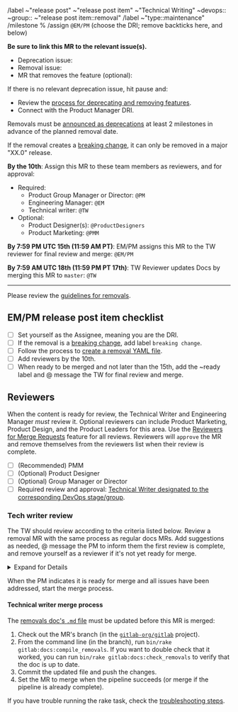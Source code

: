 <!-- Set the correct label and milestone using autocomplete for guidance. Please @mention only the DRI(s) for each stage or group rather than an entire department. -->

/label ~"release post" ~"release post item" ~"Technical Writing" ~devops:: ~group:: ~"release post item::removal"
/label ~"type::maintenance"
/milestone %
/assign `@EM/PM` (choose the DRI; remove backticks here, and below)

**Be sure to link this MR to the relevant issue(s).**

- Deprecation issue:
- Removal issue:
- MR that removes the feature (optional):

If there is no relevant deprecation issue, hit pause and:

- Review the [process for deprecating and removing features](https://about.gitlab.com/handbook/product/gitlab-the-product/#process-for-deprecating-and-removing-a-feature).
- Connect with the Product Manager DRI.

Removals must be [announced as deprecations](https://about.gitlab.com/handbook/marketing/blog/release-posts/#deprecations) at least 2 milestones in advance of the planned removal date.

If the removal creates a [breaking change](https://about.gitlab.com/handbook/product/gitlab-the-product/#breaking-changes-deprecations-and-removing-features), it can only be removed in a major "XX.0" release.

**By the 10th**: Assign this MR to these team members as reviewers, and for approval:

- Required:
  - Product Group Manager or Director: `@PM`
  - Engineering Manager: `@EM`
  - Technical writer: `@TW`
- Optional:
  - Product Designer(s): `@ProductDesigners`
  - Product Marketing: `@PMM`

**By 7:59 PM UTC 15th (11:59 AM PT)**: EM/PM assigns this MR to the TW reviewer for final review and merge: `@EM/PM`

**By 7:59 AM UTC 18th (11:59 PM PT 17th)**: TW Reviewer updates Docs by merging this MR to `master`: `@TW`

---

Please review the [guidelines for removals](https://about.gitlab.com/handbook/marketing/blog/release-posts/#removals).

## EM/PM release post item checklist

- [ ] Set yourself as the Assignee, meaning you are the DRI.
- [ ] If the removal is a [breaking change](https://about.gitlab.com/handbook/product/gitlab-the-product/#breaking-change), add label `breaking change`.
- [ ] Follow the process to [create a removal YAML file](https://about.gitlab.com/handbook/marketing/blog/release-posts/#creating-a-removal-entry).
- [ ] Add reviewers by the 10th.
- [ ] When ready to be merged and not later than the 15th, add the ~ready label and @ message the TW for final review and merge.

## Reviewers

When the content is ready for review, the Technical Writer and Engineering Manager _must_
review it. Optional reviewers can include Product Marketing, Product Design, and the Product Leaders
for this area. Use the
[Reviewers for Merge Requests](https://docs.gitlab.com/ee/user/project/merge_requests/getting_started#reviewer)
feature for all reviews. Reviewers will `approve` the MR and remove themselves from the reviewers list when their review is complete.

- [ ] (Recommended) PMM
- [ ] (Optional) Product Designer
- [ ] (Optional) Group Manager or Director
- [ ] Required review and approval: [Technical Writer designated to the corresponding DevOps stage/group](https://about.gitlab.com/handbook/engineering/ux/technical-writing/#assignments).

### Tech writer review

The TW should review according to the criteria listed below. Review a removal MR
with the same process as regular docs MRs. Add suggestions as needed, @ message
the PM to inform them the first review is complete, and remove
yourself as a reviewer if it's not yet ready for merge.

<details>
<summary>Expand for Details</summary>

- [ ] Title:
  - Length limit: 7 words (not including articles or prepositions).
  - Capitalization: ensure the title is [sentence cased](https://design.gitlab.com/content/punctuation#case).
  - No Markdown `` `code` `` formatting in the title, as it doesn't render correctly in the release post.
- [ ] Consistency:
  - Ensure that all resources (docs, removal, etc.) refer to the feature with the same term / feature name.
- [ ] Content:
  - Make sure the removal is accurate based on your understanding. Look for typos or grammar mistakes. Work with PM and PMM to ensure a consistent GitLab style and tone for messaging, based on other features and removals.
  - Review use of whitespace and bullet lists. Will the removal item be easily scannable when published? Consider adding line breaks or breaking content into bullets if you have more than a few sentences.
  - Make sure there aren't acronyms readers may not understand per <https://about.gitlab.com/handbook/communication/#writing-style-guidelines>.
- [ ] Links:
  - All links must be full URLs, as the removal YAML files are used in multiple projects. Do not use relative links. The generated doc is an exception to the relative link rule and currently uses absolute links only.
  - Make sure all links and anchors are correct. Do not link to the H1 (top) anchor on a docs page.
- [ ] Code. Make sure any included code is wrapped in code blocks.
- [ ] Capitalization. Make sure to capitalize feature names. Stay consistent with the Documentation Style Guidance on [Capitalization](https://docs.gitlab.com/ee/development/documentation/styleguide.html#capitalization).
- [ ] Blank spaces. Remove unnecessary spaces (end of line spaces, double spaces, extra blank lines, and lines with only spaces).

</details>

When the PM indicates it is ready for merge and all issues have been addressed, start the merge process.

#### Technical writer merge process

The [removals doc's `.md` file](https://gitlab.com/gitlab-org/gitlab/blob/master/doc/update/removals.md)
must be updated before this MR is merged:

1. Check out the MR's branch (in the [`gitlab-org/gitlab`](https://gitlab.com/gitlab-org/gitlab) project).
1. From the command line (in the branch), run `bin/rake gitlab:docs:compile_removals`.
   If you want to double check that it worked, you can run `bin/rake gitlab:docs:check_removals`
   to verify that the doc is up to date.
1. Commit the updated file and push the changes.
1. Set the MR to merge when the pipeline succeeds (or merge if the pipeline is already complete).

If you have trouble running the rake task, check the [troubleshooting steps](https://about.gitlab.com/handbook/marketing/blog/release-posts/#deprecation-rake-task-troubleshooting).
